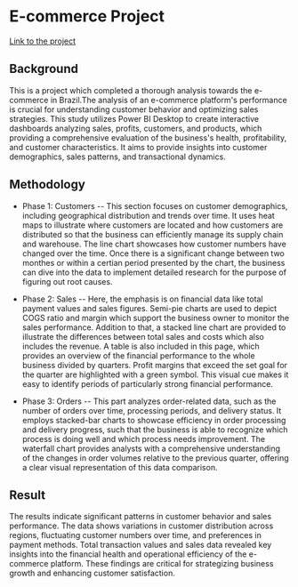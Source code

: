 # E-commerce Project

[Link to the project](https://app.powerbi.com/view?r=eyJrIjoiYTUyZGE4OTYtM2Q2Yy00NDFjLThjYTUtNjlkZjcyZmMxZDUyIiwidCI6IjZmMGJiNzJmLTUzNzctNGRkZi05MzZhLWI2YzcyYmYyMWFlMiIsImMiOjF9)

## Background

This is a project which completed a thorough analysis towards the e-commerce in Brazil.The analysis of an e-commerce platform's performance is crucial for understanding customer behavior and optimizing sales strategies. This study utilizes Power BI Desktop to create interactive dashboards analyzing sales, profits, customers, and products, which providing a comprehensive evaluation of the business's health, profitability, and customer characteristics. It aims to provide insights into customer demographics, sales patterns, and transactional dynamics.

## Methodology

- Phase 1: Customers -- This section focuses on customer demographics, including geographical distribution and trends over time. It uses heat maps to illustrate where customers are located and how customers are distributed so that the business can efficiently manage its supply chain and warehouse. The line chart showcases how customer numbers have changed over the time. Once there is a significant change between two monthes or within a certian period presented by the chart, the business can dive into the data to implement detailed research for the purpose of figuring out root causes.

- Phase 2: Sales -- Here, the emphasis is on financial data like total payment values and sales figures. Semi-pie charts are used to depict COGS ratio and margin which support the business owner to monitor the sales performance. Addition to that, a stacked line chart are provided to illustrate the differences between total sales and costs which also includes the revenue. A table is also included in this page, which provides an overview of the financial performance to the whole business divided by quarters. Profit margins that exceed the set goal for the quarter are highlighted with a green symbol. This visual cue makes it easy to identify periods of particularly strong financial performance.

- Phase 3: Orders
-- This part analyzes order-related data, such as the number of orders over time, processing periods, and delivery status. It employs stacked-bar charts to showcase efficiency in order processing and delivery progress, such that the business is able to recognize which process is doing well and which process needs improvement. The waterfall chart provides analysts with a comprehensive understanding of the changes in order volumes relative to the previous quarter, offering a clear visual representation of this data comparison.

## Result

The results indicate significant patterns in customer behavior and sales performance. The data shows variations in customer distribution across regions, fluctuating customer numbers over time, and preferences in payment methods. Total transaction values and sales data revealed key insights into the financial health and operational efficiency of the e-commerce platform. These findings are critical for strategizing business growth and enhancing customer satisfaction.
